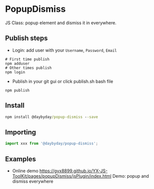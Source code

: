 # PopupDismiss

JS Class: popup element and dismiss it in everywhere.

## Publish steps

- Login: add user with your `Username`, `Password`, `Email`

```shell script
# First time publish
npm adduser
# Other times publish
npm login
```

- Publish in your git gui or click publish.sh bash file

```shell script
npm publish
```

## Install

```cmd
npm install @daybyday/popup-dismiss --save
```

## Importing

```jsx
import xxx from '@daybyday/popup-dismiss';
```

## Examples

- Online demo
<https://gyx8899.github.io/YX-JS-ToolKit/pages/popupDismiss/jsPlugin/index.html> Demo: popup and dismiss everywhere
